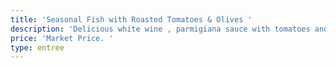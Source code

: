 ```yaml
---
title: 'Seasonal Fish with Roasted Tomatoes & Olives '
description: 'Delicious white wine , parmigiana sauce with tomatoes and olives. '
price: 'Market Price. '
type: entree
---
```


